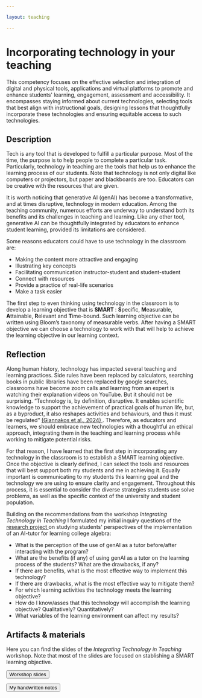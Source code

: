 ```yaml
---

layout: teaching

---
```



<h1> Incorporating technology in your teaching </h1>

This competency focuses on the effective selection and integration of digital and physical tools, applications and virtual platforms to promote and enhance students' learning, engagement, assessment and accessibility. It encompasses staying informed about current technologies, selecting tools that best align with instructional goals, designing lessons that thoughtfully incorporate these technologies and ensuring equitable access to such technologies.

<div class="block">
      <h2> Description </h2>
<p>
	
Tech is any tool that is developed to fulfill a particular purpose. Most of the time, the purpose is to help people to complete a particular task. Particularly, technology in teaching are the tools that help us to enhance the learning process of our students. Note that technology is not only digital like computers or projectors, but paper and blackboards are too. Educators can be creative with the resources that are given. 
</p>
<p>
It is worth noticing that generative AI (genAI) has become a transformative, and at times disruptive, technology in modern education. Among the teaching community, numerous efforts are underway to understand both its benefits and its challenges in teaching and learning. Like any other tool, generative AI can be thoughtfully integrated by educators to enhance student learning, provided its limitations are considered.

</p>
<p>

Some reasons educators could have to use technology in the classroom are:

<ul>
<li>Making the content more attractive and engaging </li>
<li>Illustrating key concepts </li>
<li> Facilitating communication instructor-student and student-student </li>
<li> Connect with resources  </li>
<li> Provide a practice of real-life scenarios </li>
<li> Make a task easier </li>
</ul>
</p>
<p>

The first step to even thinking using technology in the classroom is to develop a learning objective that is <b> SMART </b>: <b> S</b>pecific, <b> M</b>easurable, <b> A</b>ttainable, <b>R</b>elevant and <b> T</b>ime-bound. Such learning objective can be written using Bloom’s taxonomy of measurable verbs. After having a SMART objective we can choose a technology to work with that will help to achieve the learning objective in our learning context.

</p>
</div>

<div class="block">
      <h2> Reflection </h2>
<p>
Along human history, technology has impacted several teaching and learning practices. Side rules have been replaced by calculators, searching books in public libraries have been replaced by google searches, classrooms have become zoom calls and learning from an expert is watching their explanation videos on YouTube. But it should not be surprising. “Technology is, by definition, disruptive. It enables scientific knowledge to support the achievement of practical goals of human life, but, as a byproduct, it also reshapes activities and behaviours, and thus it must be regulated”  <a href = "https://doi.org/10.1080/0144929X.2024.2394886" target=_blank> (Giannakos et al., 2024) </a>. Therefore, as educators and learners, we should embrace new technologies with a thoughtful an ethical approach, integrating them in the teaching and learning process while working to mitigate potential risks.

</p>

<p>

For that reason, I have learned that the first step in incorporating any technology in the classroom is to establish a SMART learning objective. Once the objective is clearly defined, I can select the tools and resources that will best support both my students and me in achieving it. Equally important is communicating to my students this learning goal and the technology we are using to ensure clarity and engagement. Throughout this process, it is essential to consider the diverse strategies students use solve problems, as well as the specific context of the university and student population.

</p>

<p>
Building on the recommendations from the workshop <em>Integrating Technology in Teaching</em> I formulated my initial inquiry questions of the  <a href="/Portfolio/5project/" target=_self> research project </a> on studying students' perspectives of the implementation of an AI-tutor for learning college algebra:

<ul>
<li> What is the perception of the use of genAI as a tutor before/after interacting with the program?</li>
<li> What are the benefits (if any) of using genAI as a tutor on the learning process of the students? What are the drawbacks, if any? </li>
<li> If there are benefits, what is the most effective way to implement this technology? </li>
<li> If there are drawbacks, what is the most effective way to mitigate them?</li>
<li> For which learning activities the technology meets the learning objective?</li>
<li> How do I know/asses that this technology will accomplish the learning objective? Qualitatively? Quantitatively? </li>
<li> What variables of the learning environment can affect my results?</li>
</ul>


</p>


<div>

<div class="block">
      <h2> Artifacts & materials </h2>

<p>

Here you can find the slides of the <em> Integrating Technology in Teaching</em>  workshop. Note that most of the slides are focused on stablishing a SMART learning objective.
</p>

<div class="buttons">
<form action="/docs/workshops/Core competency 3 Technology artifact.pdf" class="form1" method="get" target="_blank"><button class="button_file"> Workshop slides </button></form>


<form action="/docs/workshops/Core competency 3 Technology material.pdf" class="form1" method="get" target="_blank"><button class="button_file"> My handwritten notes </button></form>

</div>














